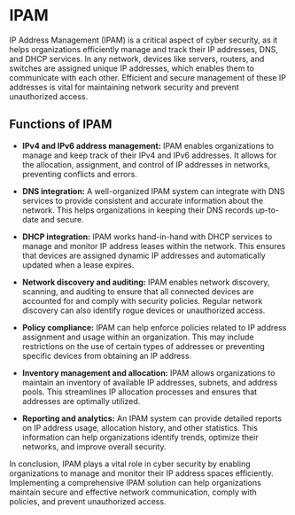 # IPAM

IP Address Management (IPAM) is a critical aspect of cyber security, as it helps organizations efficiently manage and track their IP addresses, DNS, and DHCP services. In any network, devices like servers, routers, and switches are assigned unique IP addresses, which enables them to communicate with each other. Efficient and secure management of these IP addresses is vital for maintaining network security and prevent unauthorized access.

## Functions of IPAM

- **IPv4 and IPv6 address management:** IPAM enables organizations to manage and keep track of their IPv4 and IPv6 addresses. It allows for the allocation, assignment, and control of IP addresses in networks, preventing conflicts and errors.

- **DNS integration:** A well-organized IPAM system can integrate with DNS services to provide consistent and accurate information about the network. This helps organizations in keeping their DNS records up-to-date and secure.

- **DHCP integration:** IPAM works hand-in-hand with DHCP services to manage and monitor IP address leases within the network. This ensures that devices are assigned dynamic IP addresses and automatically updated when a lease expires.

- **Network discovery and auditing:** IPAM enables network discovery, scanning, and auditing to ensure that all connected devices are accounted for and comply with security policies. Regular network discovery can also identify rogue devices or unauthorized access.

- **Policy compliance:** IPAM can help enforce policies related to IP address assignment and usage within an organization. This may include restrictions on the use of certain types of addresses or preventing specific devices from obtaining an IP address.

- **Inventory management and allocation:** IPAM allows organizations to maintain an inventory of available IP addresses, subnets, and address pools. This streamlines IP allocation processes and ensures that addresses are optimally utilized.

- **Reporting and analytics:** An IPAM system can provide detailed reports on IP address usage, allocation history, and other statistics. This information can help organizations identify trends, optimize their networks, and improve overall security.

In conclusion, IPAM plays a vital role in cyber security by enabling organizations to manage and monitor their IP address spaces efficiently. Implementing a comprehensive IPAM solution can help organizations maintain secure and effective network communication, comply with policies, and prevent unauthorized access.